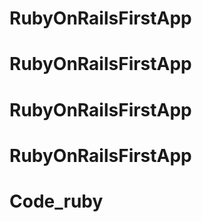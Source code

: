 # RubyOnRailsFirstApp
# RubyOnRailsFirstApp
# RubyOnRailsFirstApp
# RubyOnRailsFirstApp
# Code_ruby
